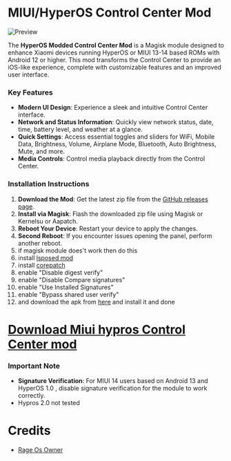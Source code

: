 # MIUI/HyperOS Control Center Mod
![Preview](https://github.com/user-attachments/assets/0917bbe2-bb56-480a-b4f3-fffbd2d1fbf4)

The **HyperOS Modded Control Center Mod** is a Magisk module designed to enhance Xiaomi devices running HyperOS or MIUI 13-14 based ROMs with Android 12 or higher. This mod transforms the Control Center to provide an iOS-like experience, complete with customizable features and an improved user interface.

### Key Features

- **Modern UI Design**: Experience a sleek and intuitive Control Center interface.
- **Network and Status Information**: Quickly view network status, date, time, battery level, and weather at a glance.
- **Quick Settings**: Access essential toggles and sliders for WiFi, Mobile Data, Brightness, Volume, Airplane Mode, Bluetooth, Auto Brightness, Mute, and more.
- **Media Controls**: Control media playback directly from the Control Center.

### Installation Instructions

1. **Download the Mod**: Get the latest zip file from the [GitHub releases page](https://github.com/alex5402/Miui-hypros-ControlCenter-mod/releases).
2. **Install via Magisk**: Flash the downloaded zip file using Magisk or Kernelsu or Aapatch.
3. **Reboot Your Device**: Restart your device to apply the changes.
4. **Second Reboot**: If you encounter issues opening the panel, perform another reboot.
5. if magisk module does't work then do this
6. install [lsposed mod](https://github.com/mywalkb/LSPosed_mod/releases) 
7. install [corepatch](https://github.com/LSPosed/CorePatch)
8. enable "Disable digest verify"
9. enable "Disable Compare signatures"
10. enable "Use Installed Signatures"
11. enable "Bypass shared user verify"
12. and download the apk from [here](https://github.com/ALEX5402/Miui-hypros-ControlCenter-mod/releases/download/1.0/pluginmod.apk) and install it and done

# [Download Miui hypros Control Center mod](https://github.com/alex5402/Miui-hypros-ControlCenter-mod/releases)

### Important Note

- **Signature Verification**: For MIUI 14 users based on Android 13 and HyperOS 1.0 , disable signature verification for the module to work correctly.
- Hypros 2.0 not tested

# Credits
- [Rage Os Owner](t.me/deepu_saini_09)

